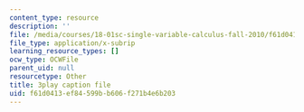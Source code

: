 ```yaml
---
content_type: resource
description: ''
file: /media/courses/18-01sc-single-variable-calculus-fall-2010/f61d0413ef84599bb606f271b4e6b203_BGE3wb7H2PA.vtt
file_type: application/x-subrip
learning_resource_types: []
ocw_type: OCWFile
parent_uid: null
resourcetype: Other
title: 3play caption file
uid: f61d0413-ef84-599b-b606-f271b4e6b203
---
```

